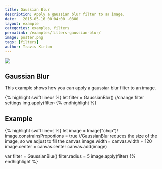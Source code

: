 ```yaml
---
title: Gaussian Blur
description: Apply a gaussian blur filter to an image.
date:   2015-05-16 00:04:00 -0800
layout: example
categories: examples, filters
permalink: /examples/filters-gaussian-blur/
image: poster.png
tags: [filters]
author: Travis Kirton
---
```

![](gaussian-blur.png)

## Gaussian Blur
This example shows how you can apply a gaussian blur filter to an image.

{% highlight swift lineos %}
let filter = GaussianBlur()
//change filter settings
img.apply(filter)
{% endhighlight %}

## Example
{% highlight swift lineos %}
let image = Image("chop")!
image.constrainsProportions = true
//GaussianBlur reduces the size of the image, so we adjust to fill the canvas
image.width = canvas.width + 120
image.center = canvas.center
canvas.add(image)

var filter = GaussianBlur()
filter.radius = 5
image.apply(filter)
{% endhighlight %}
